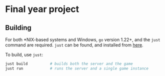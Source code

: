 # Final year project

## Building

For both \*NIX-based systems and Windows, `go` version 1.22+, and the `just` command are
required. `just` can be found, and installed from [here](https://github.com/casey/just/).

To build, use `just`:

```bash
just build          # builds both the server and the game
just run            # runs the server and a single game instance
```
